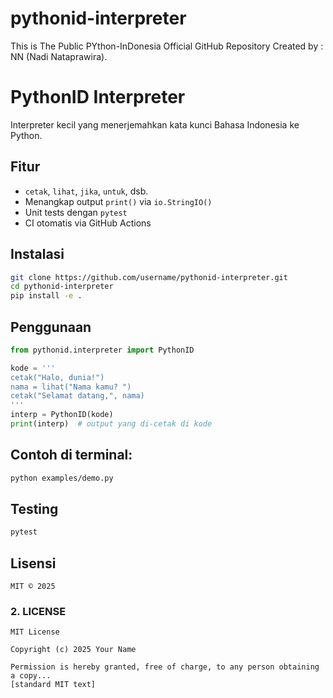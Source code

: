 # pythonid-interpreter
This is The Public PYthon-InDonesia Official GitHub Repository Created by : NN (Nadi Nataprawira).

# PythonID Interpreter

Interpreter kecil yang menerjemahkan kata kunci Bahasa Indonesia ke Python.

## Fitur

- `cetak`, `lihat`, `jika`, `untuk`, dsb.
- Menangkap output `print()` via `io.StringIO()`
- Unit tests dengan `pytest`
- CI otomatis via GitHub Actions

## Instalasi

```bash
git clone https://github.com/username/pythonid-interpreter.git
cd pythonid-interpreter
pip install -e .
```

## Penggunaan
```python
from pythonid.interpreter import PythonID

kode = '''
cetak("Halo, dunia!")
nama = lihat("Nama kamu? ")
cetak("Selamat datang,", nama)
'''
interp = PythonID(kode)
print(interp)  # output yang di-cetak di kode
```

## Contoh di terminal:
```bash
python examples/demo.py
```

## Testing
```bash
pytest
```

## Lisensi
```text
MIT © 2025
```

### 2. LICENSE

```text
MIT License

Copyright (c) 2025 Your Name

Permission is hereby granted, free of charge, to any person obtaining a copy...
[standard MIT text]
```
